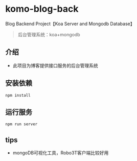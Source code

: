 # komo-blog-back
Blog Backend Project【Koa Server and Mongodb Database】
>后台管理系统：koa+mongodb

## 介绍
+ 此项目为博客提供接口服务的后台管理系统

## 安装依赖
```shell
npm install
```

## 运行服务
```shell
npm run server
```

## tips
+ mongoDB可视化工具，Robo3T客户端比较好用

